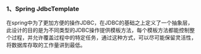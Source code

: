 ### 1、Spring JdbcTemplate

 在spring中为了更加方便的操作JDBC，在JDBC的基础之上定义了一个抽象层，此设计的目的是为不同类型的JDBC操作提供模板方法，每个模板方法都能控制整个过程，并允许覆盖过程中的特定任务，通过这种方式，可以尽可能保留灵活性，将数据库存取的工作量讲到最低。



